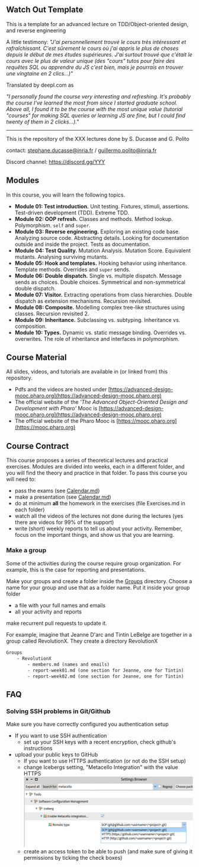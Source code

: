 ## Watch Out Template

This is a template for an advanced lecture on TDD/Object-oriented design, and reverse engineering

A little testimony: 
_"J'ai personnellement trouvé le cours très intéressant et rafraîchissant. C'est sûrement le cours où j'ai appris le plus de choses depuis le début de mes études supérieures.
J'ai surtout trouvé que c'était le cours avec le plus de valeur unique (des "cours" tutos pour faire des requêtes SQL ou apprendre du JS c'est bien, mais je pourrais en trouver une vingtaine en 2 clics...)"_

Translated by deepl.com as 

_"I personally found the course very interesting and refreshing. It's probably the course I've learned the most from since I started graduate school.
Above all, I found it to be the course with the most unique value (tutorial "courses" for making SQL queries or learning JS are fine, but I could find twenty of them in 2 clicks...)."_
___

This is the repository of the XXX  lectures done by S. Ducasse and G. Polito

contact: stephane.ducasse@inria.fr / guillermo.polito@inria.fr

Discord channel: https://discord.gg/YYY

## Modules

In this course, you will learn the following topics.

- **Module 01: Test introduction.** Unit testing. Fixtures, stimuli, assertions. Test-driven development (TDD). Extreme TDD.
- **Module 02: OOP refresh.** Classes and methods. Method lookup. Polymorphism. `self` and `super`.
- **Module 03: Reverse engineering.** Exploring an existing code base. Analyzing source code. Abstracting details. Looking for documentation outside and inside the project. Tests as documentation.
- **Module 04: Test Quality.** Mutation Analysis. Mutation Score. Equivalent mutants. Analysing surviving mutants.
- **Module 05: Hook and templates.** Hooking behavior using inheritance. Template methods. Overrides and `super` sends.
- **Module 06: Double dispatch.** Single vs. multiple dispatch. Message sends as choices. Double choices. Symmetrical and non-symmetrical double dispatch.
- **Module 07: Visitor.** Extracting operations from class hierarchies. Double dispatch as extension mechanisms. Recursion revisited.
- **Module 08: Composite.** Modelling complex tree-like structures using classes. Recursion revisited 2.
- **Module 09: Inheritance.** Subclassing vs. subtyping. Inheritance vs. composition.
- **Module 10: Types.** Dynamic vs. static message binding. Overrides vs. overwrites. The role of inheritance and interfaces in polymorphism.

## Course Material

All slides, videos, and tutorials are available in (or linked from) this repository.

- Pdfs and the videos are hosted under [https://advanced-design-mooc.pharo.org](https://advanced-design-mooc.pharo.org)
- The official website of the _'The Advanced Object-Oriented Design and Development with Pharo'_ Mooc is [https://advanced-design-mooc.pharo.org](https://advanced-design-mooc.pharo.org)
- The official website of the Pharo Mooc is [https://mooc.pharo.org](https://mooc.pharo.org)


## Course Contract

This course proposes a series of theoretical lectures and practical exercises.
Modules are divided into weeks, each in a different folder, and you will find the theory and practice in that folder.
To pass this course you will need to:
 - pass the exams (see [Calendar.md](Calendar.md))
 - make a presentation (see [Calendar.md](Calendar.md))
 - do at minimum **all** the homework in the exercises (file Exercises.md in each folder)
 - watch all the videos of the lectures not done during the lectures (yes there are videos for 99% of the support)
 - write (short) weekly reports to tell us about your activity. Remember, focus on the important things, and show us that you are learning.

### Make a group

Some of the activities during the course require group organization.
For example, this is the case for reporting and presentations.

Make your groups and create a folder inside the [Groups](Groups) directory.
Choose a name for your group and use that as a folder name.
Put it inside your group folder
 - a file with your full names and emails
 - all your activity and reports
 
make recurrent pull requests to update it.

For example, imagine that Jeanne D'arc and Tintin LeBelge are together in a group called RevolutionX.
They create a directory RevolutionX

```
Groups
    - RevolutionX
        - members.md (names and emails)
        - report-week01.md (one section for Jeanne, one for Tintin)
        - report-week02.md (one section for Jeanne, one for Tintin)
```


## FAQ

### Solving SSH problems in Git/Github

Make sure you have correctly configured you authentication setup
- If you want to use SSH authentication
    - set up your SSH keys with a recent encryption, check github's instructions
- upload your public keys to GitHub
    - If you want to use HTTPS authentication (or not do the SSH setup)
    - change Icebergs setting, "Metacello Integration" with the value HTTPS
	 ![imagen](Images/MetacelloIntegrationSettings.png)
	- create an access token to be able to push (and make sure of giving it permissions by ticking the check boxes)

